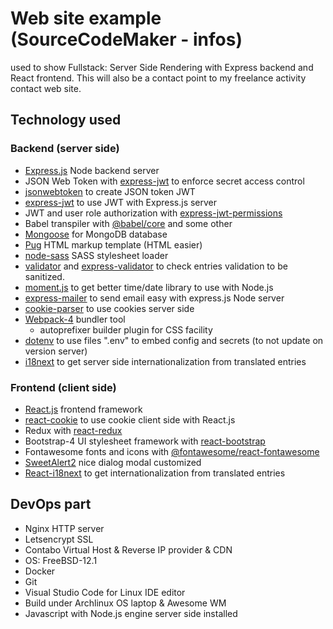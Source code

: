 # Web site example (SourceCodeMaker - infos)

used to show Fullstack: Server Side Rendering with Express backend and React frontend.
This will also be a contact point to my freelance activity contact web site.

## Technology used

### Backend (server side)

* [Express.js](https://expressjs.com/) Node backend server
* JSON Web Token with [express-jwt](https://www.npmjs.com/package/express-jwt) to enforce secret access control
* [jsonwebtoken](https://www.npmjs.com/package/jsonwebtoken) to create JSON token JWT
* [express-jwt](https://www.npmjs.com/package/express-jwt) to use JWT with Express.js server
* JWT and user role authorization with [express-jwt-permissions](https://github.com/MichielDeMey/express-jwt-permissions)
* Babel transpiler with [@babel/core](https://github.com/babel/babel) and some other
* [Mongoose](https://mongoosejs.com/) for MongoDB database
* [Pug](https://pugjs.org/api/getting-started.html) HTML markup template (HTML easier)
* [node-sass](https://pugjs.org/api/getting-started.html) SASS stylesheet loader
* [validator](https://github.com/validatorjs/validator.js) and [express-validator](https://express-validator.github.io/docs/) to check entries validation to be sanitized.
* [moment.js](https://momentjs.com/) to get better time/date library to use with Node.js
* [express-mailer](https://www.npmjs.com/package/express-mailer) to send email easy with express.js Node server
* [cookie-parser](https://www.npmjs.com/package/cookie-parser) to use cookies server side
* [Webpack-4](https://v4.webpack.js.org/) bundler tool
  * autoprefixer builder plugin for CSS facility
* [dotenv](https://www.npmjs.com/package/dotenv) to use files ".env" to embed config and secrets (to not update on version server)
* [i18next](https://www.i18next.com/) to get server side internationalization from translated entries

### Frontend (client side)

* [React.js](https://reactjs.org/) frontend framework
* [react-cookie](https://www.npmjs.com/package/react-cookie) to use cookie client side with React.js
* Redux with [react-redux](https://github.com/reduxjs/react-redux)
* Bootstrap-4 UI stylesheet framework with [react-bootstrap](https://react-bootstrap.github.io/)
* Fontawesome fonts and icons with [@fontawesome/react-fontawesome](https://github.com/FortAwesome/react-fontawesome)
* [SweetAlert2](https://sweetalert2.github.io/) nice dialog modal customized
* [React-i18next](https://react.i18next.com/) to get internationalization from translated entries

## DevOps part

* Nginx HTTP server
* Letsencrypt SSL
* Contabo Virtual Host & Reverse IP provider & CDN
* OS: FreeBSD-12.1
* Docker
* Git
* Visual Studio Code for Linux IDE editor
* Build under Archlinux OS laptop & Awesome WM
* Javascript with Node.js engine server side installed
